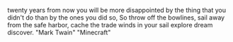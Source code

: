 twenty years from now you will be more disappointed by the thing that you didn't do than by the ones you did so, So throw off the bowlines, sail away from the safe harbor, cache the trade winds in your sail explore dream discover. "Mark Twain" "Minecraft"
